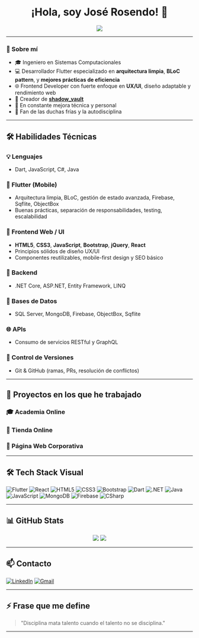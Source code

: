 <h1 align="center">¡Hola, soy José Rosendo! 👋</h1>

<p align="center">
  <img src="https://readme-typing-svg.herokuapp.com?font=Fira+Code&size=20&duration=3000&pause=1000&color=00F7FF&center=true&vCenter=true&width=500&lines=Ingeniero+de+Sistemas;Flutter+Developer+experto+en+BLoC;Frontend+UX%2FUI+Dev;En+modo+disciplina+ON+%F0%9F%94%9C" />
</p>

---

### 🚀 Sobre mí

- 🎓 Ingeniero en Sistemas Computacionales  
- 💻 Desarrollador Flutter especializado en **arquitectura limpia**, **BLoC pattern**, y **mejores prácticas de eficiencia**
- 🌐 Frontend Developer con fuerte enfoque en **UX/UI**, diseño adaptable y rendimiento web  
- 🔐 Creador de [**shadow_vault**](https://github.com/JoseRosendoDev/shadow_vault)  
- 🧠 En constante mejora técnica y personal  
- 🥶 Fan de las duchas frías y la autodisciplina

---

## 🛠️ Habilidades Técnicas

### 💡 Lenguajes
- Dart, JavaScript, C#, Java

### 📱 Flutter (Mobile)
- Arquitectura limpia, BLoC, gestión de estado avanzada, Firebase, Sqflite, ObjectBox
- Buenas prácticas, separación de responsabilidades, testing, escalabilidad

### 🎨 Frontend Web / UI
- **HTML5**, **CSS3**, **JavaScript**, **Bootstrap**, **jQuery**, **React**
- Principios sólidos de diseño UX/UI
- Componentes reutilizables, mobile-first design y SEO básico

### 🧠 Backend
- .NET Core, ASP.NET, Entity Framework, LINQ

### 💾 Bases de Datos
- SQL Server, MongoDB, Firebase, ObjectBox, Sqflite

### 🌐 APIs
- Consumo de servicios RESTful y GraphQL

### 🔧 Control de Versiones
- Git & GitHub (ramas, PRs, resolución de conflictos)

---



## 🚀 Proyectos en los que he trabajado


### 🎓 Academia Online  


### 🛒 Tienda Online  


### 🏢 Página Web Corporativa  



---

## 🛠️ Tech Stack Visual

![Flutter](https://img.shields.io/badge/-Flutter-02569B?style=for-the-badge&logo=flutter&logoColor=white)
![React](https://img.shields.io/badge/-React-20232A?style=for-the-badge&logo=react&logoColor=61DAFB)
![HTML5](https://img.shields.io/badge/-HTML5-E34F26?style=for-the-badge&logo=html5&logoColor=white)
![CSS3](https://img.shields.io/badge/-CSS3-1572B6?style=for-the-badge&logo=css3&logoColor=white)
![Bootstrap](https://img.shields.io/badge/-Bootstrap-563D7C?style=for-the-badge&logo=bootstrap&logoColor=white)
![Dart](https://img.shields.io/badge/-Dart-0175C2?style=for-the-badge&logo=dart&logoColor=white)
![.NET](https://img.shields.io/badge/-.NET-512BD4?style=for-the-badge&logo=dotnet&logoColor=white)
![Java](https://img.shields.io/badge/-Java-ED8B00?style=for-the-badge&logo=java&logoColor=white)
![JavaScript](https://img.shields.io/badge/-JavaScript-F7DF1E?style=for-the-badge&logo=javascript&logoColor=black)
![MongoDB](https://img.shields.io/badge/-MongoDB-47A248?style=for-the-badge&logo=mongodb&logoColor=white)
![Firebase](https://img.shields.io/badge/-Firebase-FFCA28?style=for-the-badge&logo=firebase&logoColor=black)
![CSharp](https://img.shields.io/badge/-C%23-239120?style=for-the-badge&logo=c-sharp&logoColor=white)

---

## 📊 GitHub Stats

<p align="center">
  <img src="https://github-readme-stats.vercel.app/api?username=JoseRosendoDev&show_icons=true&theme=radical" />
  <img src="https://github-readme-stats.vercel.app/api/top-langs/?username=JoseRosendoDev&layout=compact&theme=radical" />
</p>

---

## 📫 Contacto

[![LinkedIn](https://img.shields.io/badge/-LinkedIn-0077B5?style=for-the-badge&logo=linkedin&logoColor=white)](https://linkedin.com/in/joserosendo)
[![Gmail](https://img.shields.io/badge/-Email-D14836?style=for-the-badge&logo=gmail&logoColor=white)](mailto:joserosendo.dev@gmail.com)

---

## ⚡ Frase que me define

> "Disciplina mata talento cuando el talento no se disciplina."

---
